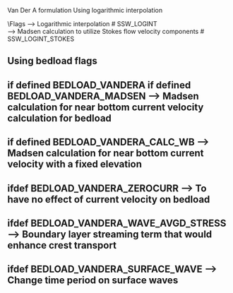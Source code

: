 Van Der A formulation 
Using logarithmic interpolation 

\Flags
--> Logarithmic interpolation 
\# SSW_LOGINT                            
--> Madsen calculation to utilize Stokes flow velocity components
\# SSW_LOGINT_STOKES       

Using bedload flags
-------------------------------------------------------------------
if defined BEDLOAD_VANDERA 
if defined BEDLOAD_VANDERA_MADSEN      --> Madsen calculation for near bottom current velocity calculation for bedload  
-------------------------------------------------------------------
if defined BEDLOAD_VANDERA_CALC_WB    --> Madsen calculation for near bottom current velocity with a fixed elevation
-------------------------------------------------------------------
 ifdef BEDLOAD_VANDERA_ZEROCURR         --> To have no effect of current velocity on bedload 
-------------------------------------------------------------------
 ifdef BEDLOAD_VANDERA_WAVE_AVGD_STRESS --> Boundary layer streaming term that would enhance crest transport
-------------------------------------------------------------------
 ifdef BEDLOAD_VANDERA_SURFACE_WAVE     --> Change time period on surface waves 
-------------------------------------------------------------------
